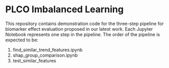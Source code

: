 # PLCO Imbalanced Learning
This repository contains demonstration code for the three-step pipeline for biomarker effect evaluation proposed in our latest work. Each Jupyter Notebook represents one step in the pipeline. The order of the pipeline is expected to be:
1. find_similar_trend_features.ipynb
2. shap_group_comparison.ipynb
3. test_similar_features
